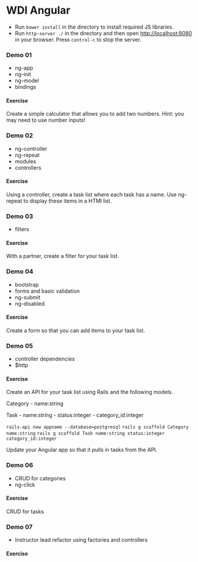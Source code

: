 WDI Angular
===========

- Run `bower install` in the directory to install required JS libraries. 
- Run `http-server ./` in the directory and then open [http://localhost:8080](http://localhost:8080) in your browser. Press `control-c` to stop the server.

### Demo 01

- ng-app
- ng-init
- ng-model
- bindings

#### Exercise

Create a simple calculator that allows you to add two numbers. Hint: you may need to use number inputs!

### Demo 02

- ng-controller
- ng-repeat	
- modules
- controllers

#### Exercise

Using a controller, create a task list where each task has a name. Use ng-repeat to display these items in a HTMl list.

### Demo 03

- filters

#### Exercise

With a partner, create a filter for your task list.

### Demo 04

- bootstrap
- forms and basic validation
- ng-submit
- ng-disabled

#### Exercise

Create a form so that you can add items to your task list.

### Demo 05

- controller dependencies
- $http

#### Exercise

Create an API for your task list using Rails and the following models.

Category
    - name:string

Task
    - name:string
    - status:integer
    - category_id:integer

`rails-api new appname --database=postgresql`
`rails g scaffold Category name:string`
`rails g scaffold Task name:string status:integer category_id:integer`

Update your Angular app so that it pulls in tasks from the API.

### Demo 06

- CRUD for categories
- ng-click

#### Exercise

CRUD for tasks

### Demo 07

- Instructor lead refactor using factories and controllers

#### Exercise

